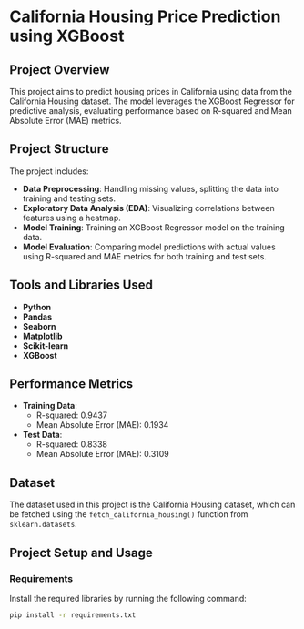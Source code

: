 # California Housing Price Prediction using XGBoost

## Project Overview
This project aims to predict housing prices in California using data from the California Housing dataset. The model leverages the XGBoost Regressor for predictive analysis, evaluating performance based on R-squared and Mean Absolute Error (MAE) metrics.

## Project Structure
The project includes:
- **Data Preprocessing**: Handling missing values, splitting the data into training and testing sets.
- **Exploratory Data Analysis (EDA)**: Visualizing correlations between features using a heatmap.
- **Model Training**: Training an XGBoost Regressor model on the training data.
- **Model Evaluation**: Comparing model predictions with actual values using R-squared and MAE metrics for both training and test sets.

## Tools and Libraries Used
- **Python** 
- **Pandas** 
- **Seaborn** 
- **Matplotlib** 
- **Scikit-learn** 
- **XGBoost**

## Performance Metrics
- **Training Data**:
   - R-squared: 0.9437
   - Mean Absolute Error (MAE): 0.1934
- **Test Data**:
   - R-squared: 0.8338
   - Mean Absolute Error (MAE): 0.3109

## Dataset
The dataset used in this project is the California Housing dataset, which can be fetched using the `fetch_california_housing()` function from `sklearn.datasets`.

## Project Setup and Usage

### Requirements
Install the required libraries by running the following command:
```bash
pip install -r requirements.txt
